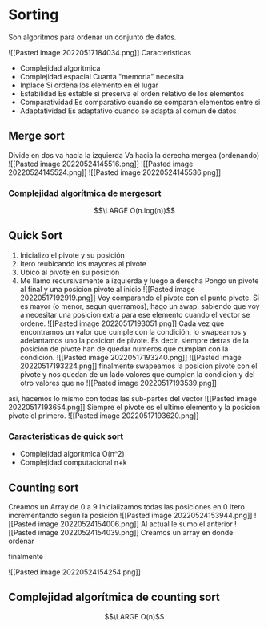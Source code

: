 # Sorting
Son algoritmos para ordenar un conjunto de datos.

![[Pasted image 20220517184034.png]]
Caracteristicas
- Complejidad algoritmica
- Complejidad espacial
	Cuanta "memoria" necesita
- Inplace
	Si ordena los elemento en el lugar
- Estabilidad
	Es estable si preserva el orden relativo de los elementos
- Comparatividad
	Es comparativo cuando se comparan elementos entre si
- Adaptatividad
	Es adaptativo cuando se adapta al comun de datos
## Merge sort
Divide en dos 
va hacia la izquierda
Va hacia la derecha
mergea (ordenando)
![[Pasted image 20220524145516.png]]
![[Pasted image 20220524145524.png]]
![[Pasted image 20220524145536.png]]

### Complejidad algorítmica de mergesort
$$\LARGE O(n.log(n))$$
## Quick Sort
1. Inicializo el pivote y su posición
2. Itero reubicando los mayores al pivote
3. Ubico al pivote en su posicion
4. Me llamo recursivamente a izquierda y luego a derecha
Pongo un pivote al final y una posicion pivote al inicio
![[Pasted image 20220517192919.png]]
Voy comparando el pivote con el punto pivote. Si es mayor (o menor, segun querramos), hago un swap. sabiendo que voy a necesitar una posicion extra para ese elemento cuando el vector se ordene.
![[Pasted image 20220517193051.png]]
Cada vez que encontramos un valor que cumple con la condición, lo swapeamos y adelantamos uno la posicion de pivote. Es decir, siempre detras de la posicion de pivote han de quedar numeros que cumplan con la condición.
![[Pasted image 20220517193240.png]]
![[Pasted image 20220517193224.png]]
 finalmente swapeamos la posicion pivote con el pivote y nos quedan de un lado valores que cumplen la condicion y del otro valores que no
 ![[Pasted image 20220517193539.png]]

asi, hacemos lo mismo con todas las sub-partes del vector
![[Pasted image 20220517193654.png]]
Siempre el pivote es el ultimo elemento y la posicion pivote el primero.
![[Pasted image 20220517193620.png]]

### Caracteristicas de quick sort
- Complejidad algorítmica
	O(n^2)
- Complejidad computacional
	n+k


## Counting sort
Creamos un Array de 0 a 9
Inicializamos todas las posiciones en 0
Itero incrementando según la posición
![[Pasted image 20220524153944.png]]
![[Pasted image 20220524154006.png]]
Al actual le sumo el anterior
![[Pasted image 20220524154039.png]]
Creamos un array en donde ordenar

finalmente 

![[Pasted image 20220524154254.png]]

## Complejidad algorítmica de counting sort 
$$\LARGE O(n)$$